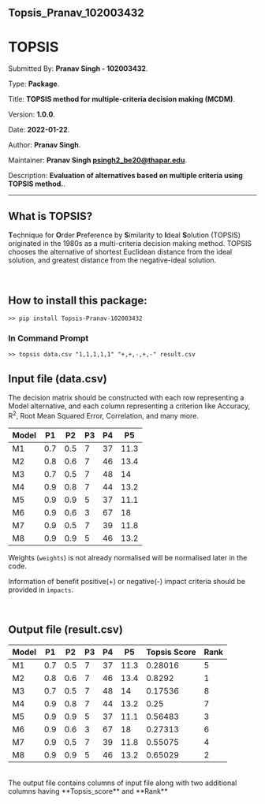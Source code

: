 ## Topsis_Pranav_102003432

# TOPSIS

Submitted By: **Pranav Singh - 102003432**.

Type: **Package**.

Title: **TOPSIS method for multiple-criteria decision making (MCDM)**.

Version: **1.0.0**.

Date: **2022-01-22**.

Author: **Pranav Singh**.

Maintainer: **Pranav Singh <psingh2_be20@thapar.edu>**.

Description: **Evaluation of alternatives based on multiple criteria using TOPSIS method.**.

---

## What is TOPSIS?

**T**echnique for **O**rder **P**reference by **S**imilarity to **I**deal **S**olution
(TOPSIS) originated in the 1980s as a multi-criteria decision making method.
TOPSIS chooses the alternative of shortest Euclidean distance from the ideal solution,
and greatest distance from the negative-ideal solution.

<br>

## How to install this package:

```
>> pip install Topsis-Pranav-102003432
```

### In Command Prompt

```
>> topsis data.csv "1,1,1,1,1" "+,+,-,+,-" result.csv
```

## Input file (data.csv)

The decision matrix should be constructed with each row representing a Model alternative, and each column representing a criterion like Accuracy, R<sup>2</sup>, Root Mean Squared Error, Correlation, and many more.

| Model |     P1      | P2 | P3 | P4 | P5 |
| ----- | ----------- | ------------- | ---- | -------- | ---- |
| M1    | 0.7       | 0.5        | 7 | 37    | 11.3 |
| M2    | 0.8        | 0.6          | 7 | 46    | 13.4 |
| M3    | 0.7       | 0.5          | 7 | 48    | 14 |
| M4    | 0.9        | 0.8          | 7 | 44    | 13.2 |
| M5    | 0.9        | 0.9          | 5  | 37    | 11.1 |
| M6    | 0.9        | 0.6          | 3  | 67    | 18 |
| M7    | 0.9        | 0.5          | 7  | 39    | 11.8 |
| M8    | 0.9        | 0.9          | 5  | 46    | 13.2 |

Weights (`weights`) is not already normalised will be normalised later in the code.

Information of benefit positive(+) or negative(-) impact criteria should be provided in `impacts`.

<br>

## Output file (result.csv)

| Model |     P1      | P2 | P3 | P4 | P5 | Topsis Score | Rank |
| ----- | ----------- | ------------- | ---- | -------- | ---- |-----| ----|
| M1    | 0.7       | 0.5        | 7 | 37    | 11.3 | 0.28016 | 5 |
| M2    | 0.8        | 0.6          | 7 | 46    | 13.4 | 0.8292 | 1 |
| M3    | 0.7       | 0.5          | 7 | 48    | 14 | 0.17536 | 8 |
| M4    | 0.9        | 0.8          | 7 | 44    | 13.2 | 0.25 | 7 |
| M5    | 0.9        | 0.9          | 5  | 37    | 11.1 | 0.56483 | 3 |
| M6    | 0.9        | 0.6          | 3  | 67    | 18 | 0.27313 | 6 |
| M7    | 0.9        | 0.5          | 7  | 39    | 11.8 | 0.55075 | 4 |
| M8    | 0.9        | 0.9          | 5  | 46    | 13.2 | 0.65029 | 2 |

<br>
The output file contains columns of input file along with two additional columns having **Topsis_score** and **Rank**
